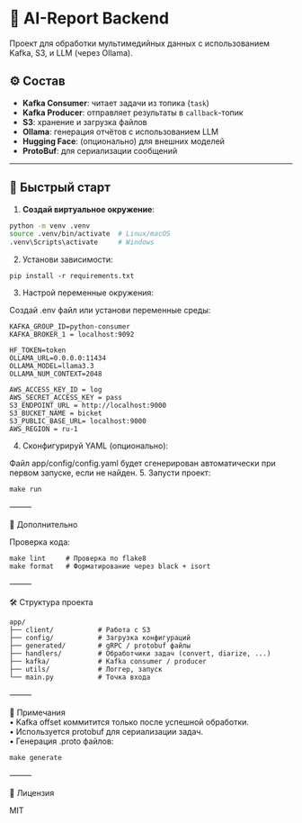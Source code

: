 # 🧠 AI-Report Backend

Проект для обработки мультимедийных данных с использованием Kafka, S3, и LLM (через Ollama).

## ⚙️ Состав

- **Kafka Consumer**: читает задачи из топика (`task`)
- **Kafka Producer**: отправляет результаты в `callback`-топик
- **S3**: хранение и загрузка файлов
- **Ollama**: генерация отчётов с использованием LLM
- **Hugging Face**: (опционально) для внешних моделей
- **ProtoBuf**: для сериализации сообщений

---

## 🚀 Быстрый старт

1. **Создай виртуальное окружение**:

```bash
python -m venv .venv
source .venv/bin/activate  # Linux/macOS
.venv\Scripts\activate     # Windows
```

2.	Установи зависимости:

```
pip install -r requirements.txt
```

3.	Настрой переменные окружения:

Создай .env файл или установи переменные среды:

```
KAFKA_GROUP_ID=python-consumer
KAFKA_BROKER_1 = localhost:9092

HF_TOKEN=token
OLLAMA_URL=0.0.0.0:11434
OLLAMA_MODEL=llama3.3
OLLAMA_NUM_CONTEXT=2048

AWS_ACCESS_KEY_ID = log
AWS_SECRET_ACCESS_KEY = pass
S3_ENDPOINT_URL = http://localhost:9000
S3_BUCKET_NAME = bicket
S3_PUBLIC_BASE_URL= localhost:9000
AWS_REGION = ru-1
```
4.	Сконфигурируй YAML (опционально):

Файл app/config/config.yaml будет сгенерирован автоматически при первом запуске, если не найден.
5.	Запусти проект:

```
make run
```

⸻

🧪 Дополнительно

Проверка кода:

```
make lint     # Проверка по flake8
make format   # Форматирование через black + isort
```

⸻

🛠️ Структура проекта
```
app/
├── client/           # Работа с S3
├── config/           # Загрузка конфигураций
├── generated/        # gRPC / protobuf файлы
├── handlers/         # Обработчики задач (convert, diarize, ...)
├── kafka/            # Kafka consumer / producer
├── utils/            # Логгер, запуск
└── main.py           # Точка входа
```

⸻

📌 Примечания<br />
	•	Kafka offset коммитится только после успешной обработки.<br />
	•	Используется protobuf для сериализации задач.<br />
	•	Генерация .proto файлов:<br />

```
make generate
```

⸻

📄 Лицензия

MIT